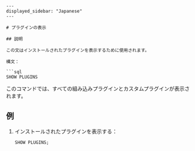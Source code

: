 ```
---
displayed_sidebar: "Japanese"
---

# プラグインの表示

## 説明

この文はインストールされたプラグインを表示するために使用されます。

構文：

```sql
SHOW PLUGINS
```

このコマンドでは、すべての組み込みプラグインとカスタムプラグインが表示されます。

## 例

1. インストールされたプラグインを表示する：

    ```sql
    SHOW PLUGINS;
    ```
```